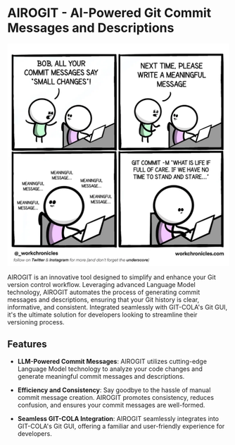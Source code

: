 # AIROGIT - AI-Powered Git Commit Messages and Descriptions

![Git Meme](git_meme.webp)

AIROGIT is an innovative tool designed to simplify and enhance your Git version control workflow. Leveraging advanced Language Model technology, AIROGIT automates the process of generating commit messages and descriptions, ensuring that your Git history is clear, informative, and consistent. Integrated seamlessly with GIT-COLA's Git GUI, it's the ultimate solution for developers looking to streamline their versioning process.

## Features

- **LLM-Powered Commit Messages**: AIROGIT utilizes cutting-edge Language Model technology to analyze your code changes and generate meaningful commit messages and descriptions.

- **Efficiency and Consistency**: Say goodbye to the hassle of manual commit message creation. AIROGIT promotes consistency, reduces confusion, and ensures your commit messages are well-formed.

- **Seamless GIT-COLA Integration**: AIROGIT seamlessly integrates into GIT-COLA's Git GUI, offering a familiar and user-friendly experience for developers.
